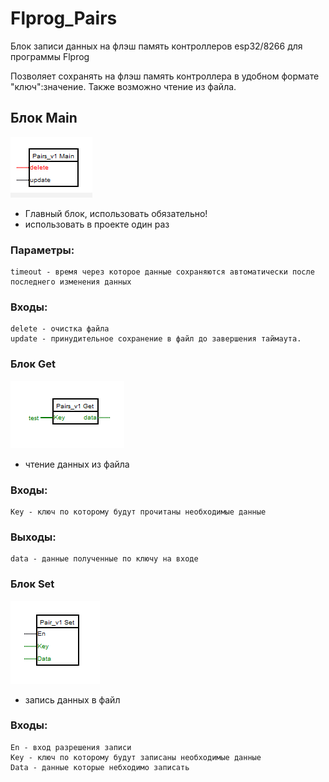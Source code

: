 # Flprog_Pairs
 Блок записи данных на флэш память контроллеров esp32/8266 для программы Flprog 

Позволяет сохранять на флэш память контроллера в удобном формате "ключ":значение.
Также возможно чтение из файла.

## Блок Main
![promo](/docs/main.png)

- Главный блок, использовать обязательно!<br>
- использовать в проекте один раз<br>

### Параметры:<br>
 	timeout - время через которое данные сохраняются автоматически после последнего изменения данных

### Входы:<br>
 	delete - очистка файла
 	update - принудительное сохранение в файл до завершения таймаута.
	
### Блок Get <br>
![promo](/docs/get.png)
- чтение данных из файла<br>


### Входы:<br>
	Key - ключ по которому будут прочитаны необходимые данные

### Выходы:<br>
	data - данные полученные по ключу на входе
	
### Блок Set <br>
![promo](/docs/set.png)
- запись данных в файл

### Входы:<br>
	En - вход разрешения записи
	Key - ключ по которому будут записаны необходимые данные
	Data - данные которые небходимо записать
